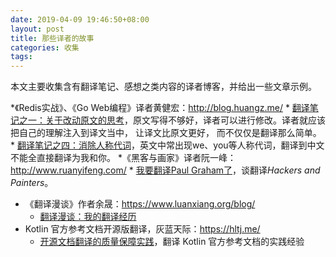 ```yaml
---
date: 2019-04-09 19:46:50+08:00
layout: post
title: 那些译者的故事
categories: 收集
tags: 
---
```


本文主要收集含有翻译笔记、感想之类内容的译者博客，并给出一些文章示例。

*《Redis实战》、《Go Web编程》译者黄健宏：<http://blog.huangz.me/>
    * [翻译笔记之一：关于改动原文的思考](https://blog.huangz.me/diary/2014/notes-about-translation-1.html)，原文写得不够好，译者可以进行修改。译者就应该把自己的理解注入到译文当中， 让译文比原文更好， 而不仅仅是翻译那么简单。
    * [翻译笔记之四：消除人称代词](https://blog.huangz.me/diary/2015/notes-about-translation-4.html)，英文中常出现we、you等人称代词，翻译到中文不能全直接翻译为我和你。
*《黑客与画家》译者阮一峰：<http://www.ruanyifeng.com/>
    * [我要翻译Paul Graham了](http://www.ruanyifeng.com/blog/2009/12/i_will_translate_paul_graham.html)，谈翻译<i>Hackers and Painters</i>。
* 《翻译漫谈》作者余晟：<https://www.luanxiang.org/blog/>
    * [翻译漫谈：我的翻译经历](https://www.luanxiang.org/blog/archives/2083.html)
* Kotlin 官方参考文档开源版翻译，灰蓝天际：<https://hltj.me/>
    * [开源文档翻译的质量保障实践](https://hltj.me/translate/2017/06/22/oss-docs-translate-quality.html)，翻译 Kotlin 官方参考文档的实践经验





